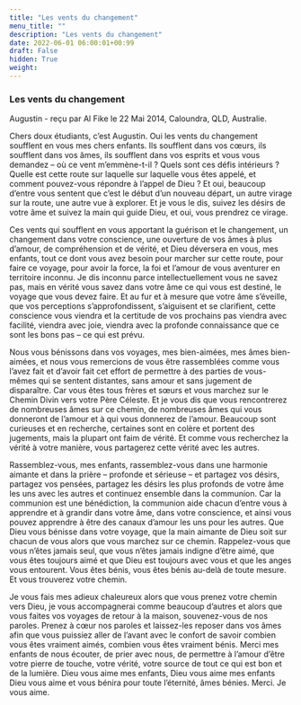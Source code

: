 ```yaml
---
title: "Les vents du changement"
menu_title: ""
description: "Les vents du changement"
date: 2022-06-01 06:00:01+00:99
draft: False
hidden: True
weight:
---
```

### Les vents du changement

Augustin - reçu par Al Fike le 22 Mai 2014, Caloundra, QLD, Australie.

Chers doux étudiants, c’est Augustin. Oui les vents du changement soufflent en vous mes chers enfants. Ils soufflent dans vos cœurs, ils soufflent dans vos âmes, ils soufflent dans vos esprits et vous vous demandez – où ce vent m’emmène-t-il ? Quels sont ces défis intérieurs ? Quelle est cette route sur laquelle sur laquelle vous êtes appelé, et comment pouvez-vous répondre à l’appel de Dieu ? Et oui, beaucoup d’entre vous sentent que c’est le début d’un nouveau départ, un autre virage sur la route, une autre vue à explorer. Et je vous le dis, suivez les désirs de votre âme et suivez la main qui guide Dieu, et oui, vous prendrez ce virage.

Ces vents qui soufflent en vous apportant la guérison et le changement, un changement dans votre conscience, une ouverture de vos âmes à plus d’amour, de compréhension et de vérité, et Dieu déversera en vous, mes enfants, tout ce dont vous avez besoin pour marcher sur cette route, pour faire ce voyage, pour avoir la force, la foi et l’amour de vous aventurer en territoire inconnu. Je dis inconnu parce intellectuellement vous ne savez pas, mais en vérité vous savez dans votre âme ce qui vous est destiné, le voyage que vous devez faire. Et au fur et à mesure que votre âme s’éveille, que vos perceptions s’approfondissent, s’aiguisent et se clarifient, cette conscience vous viendra et la certitude de vos prochains pas viendra avec facilité, viendra avec joie, viendra avec la profonde connaissance que ce sont les bons pas – ce qui est prévu.

Nous vous bénissons dans vos voyages, mes bien-aimées, mes âmes bien-aimées, et nous vous remercions de vous être rassemblées comme vous l’avez fait et d’avoir fait cet effort de permettre à des parties de vous-mêmes qui se sentent distantes, sans amour et sans jugement de disparaître. Car vous êtes tous frères et sœurs et vous marchez sur le Chemin Divin vers votre Père Céleste. Et je vous dis que vous rencontrerez de nombreuses âmes sur ce chemin, de nombreuses âmes qui vous donneront de l’amour et à qui vous donnerez de l’amour. Beaucoup sont curieuses et en recherche, certaines sont en colère et portent des jugements, mais la plupart ont faim de vérité. Et comme vous recherchez la vérité à votre manière, vous partagerez cette vérité avec les autres.

Rassemblez-vous, mes enfants, rassemblez-vous dans une harmonie aimante et dans la prière – profonde et sérieuse – et partagez vos désirs, partagez vos pensées, partagez les désirs les plus profonds de votre âme les uns avec les autres et continuez ensemble dans la communion. Car la communion est une bénédiction, la communion aide chacun d’entre vous à apprendre et à grandir dans votre âme, dans votre conscience, et ainsi vous pouvez apprendre à être des canaux d’amour les uns pour les autres. Que Dieu vous bénisse dans votre voyage, que la main aimante de Dieu soit sur chacun de vous alors que vous marchez sur ce chemin. Rappelez-vous que vous n’êtes jamais seul, que vous n’êtes jamais indigne d’être aimé, que vous êtes toujours aimé et que Dieu est toujours avec vous et que les anges vous entourent. Vous êtes bénis, vous êtes bénis au-delà de toute mesure. Et vous trouverez votre chemin.

Je vous fais mes adieux chaleureux alors que vous prenez votre chemin vers Dieu, je vous accompagnerai comme beaucoup d’autres et alors que vous faites vos voyages de retour à la maison, souvenez-vous de nos paroles. Prenez à cœur nos paroles et laissez-les reposer dans vos âmes afin que vous puissiez aller de l’avant avec le confort de savoir combien vous êtes vraiment aimés, combien vous êtes vraiment bénis. Merci mes enfants de nous écouter, de prier avec nous, de permettre à l’amour d’être votre pierre de touche, votre vérité, votre source de tout ce qui est bon et de la lumière. Dieu vous aime mes enfants, Dieu vous aime mes enfants Dieu vous aime et vous bénira pour toute l’éternité, âmes bénies. Merci. Je vous aime.
